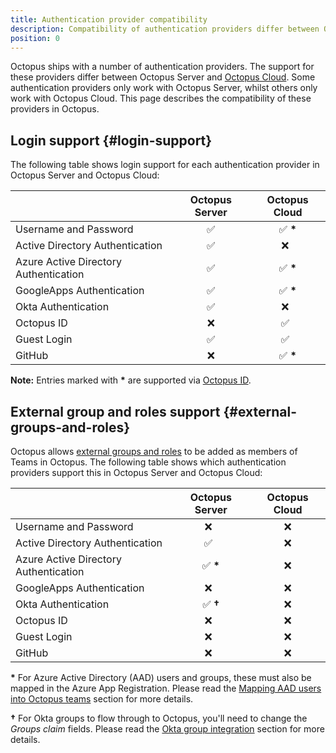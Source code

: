 ```yaml
---
title: Authentication provider compatibility
description: Compatibility of authentication providers differ between Octopus Server and Octopus Cloud.
position: 0
---
```


Octopus ships with a number of authentication providers. The support for these providers differ between Octopus Server and [Octopus Cloud](/docs/octopus-cloud/index.md). Some authentication providers only work with Octopus Server, whilst others only work with Octopus Cloud. This page describes the compatibility of these providers in Octopus.

## Login support {#login-support}

The following table shows login support for each authentication provider in Octopus Server and Octopus Cloud:

|                                       | Octopus Server     | Octopus Cloud   |
|---------------------------------------|:------------------:|:---------------:|
| Username and Password                 | :white_check_mark: | :white_check_mark: **\*** |
| Active Directory Authentication       | :white_check_mark: | :x:&nbsp;&nbsp; |
| Azure Active Directory Authentication | :white_check_mark: | :white_check_mark: **\*** |
| GoogleApps Authentication             | :white_check_mark: | :white_check_mark: **\*** |
| Okta Authentication                   | :white_check_mark: | :x:&nbsp;&nbsp; |
| Octopus ID                            | :x: | :white_check_mark:&nbsp;&nbsp; |
| Guest Login                           | :white_check_mark: | :white_check_mark:&nbsp;&nbsp; |
| GitHub                                | :x: | :white_check_mark: **\*** |

**Note:** Entries marked with **\*** are supported via [Octopus ID](octopusid-authentication.md).

## External group and roles support {#external-groups-and-roles}

Octopus allows [external groups and roles](/docs/security/users-and-teams/external-groups-and-roles.md) to be added as members of Teams in Octopus. The following table shows which authentication providers support this in Octopus Server and Octopus Cloud:

|                                       | Octopus Server     | Octopus Cloud   |
|---------------------------------------|:------------------:|:---------------:|
| Username and Password                 | :x:&nbsp;&nbsp; | :x: |
| Active Directory Authentication       | :white_check_mark:&nbsp;&nbsp; | :x: |
| Azure Active Directory Authentication | :white_check_mark: **\*** | :x: |
| GoogleApps Authentication             | :x:&nbsp;&nbsp; | :x: |
| Okta Authentication                   | :white_check_mark: **†**| :x: |
| Octopus ID                            | :x:&nbsp;&nbsp; | :x: |
| Guest Login                           | :x:&nbsp;&nbsp; | :x: |
| GitHub                                | :x:&nbsp;&nbsp; | :x: |

**\*** For Azure Active Directory (AAD) users and groups, these must also be mapped in the Azure App Registration. Please read the [Mapping AAD users into Octopus teams](/docs/security/authentication/azure-ad-authentication.md#mapping-aad-users-into-octopus-teams-optional) section for more details.

**†** For Okta groups to flow through to Octopus, you'll need to change the _Groups claim_ fields. Please read the [Okta group integration](/docs/security/authentication/okta-authentication.md#Oktaauthentication-OpenIDConnectSettings-OktaGroups) section for more details.